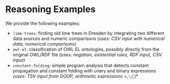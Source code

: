 # Reasoning Examples

We provide the following examples:
* `lime-trees`: finding old lime trees in Dresden by integrating two different data sources and numeric comparisons
   *(uses: CSV input with numerical data, numerical comparisons)*
* `owl-el`: classification of OWL EL ontologies, possibly directly from the original OWL/RDF file
  *(uses: negation, existential rules, RDF input, CSV input)*
* `constant-folding`: simple program analysis that detects constant propagation and constant folding with unary and binary expressions
  *(uses: TSV input from DOOP, arithmetic expressions +,-,/,*)*
